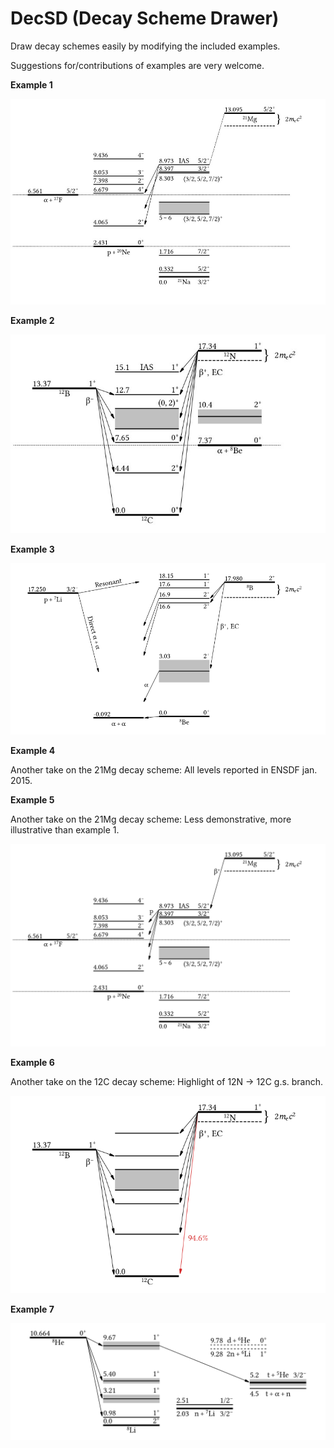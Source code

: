 # DecSD (Decay Scheme Drawer)

Draw decay schemes easily by modifying the included examples.

Suggestions for/contributions of examples are very welcome.

**Example 1**

![Example decay scheme 1](images/21mg.jpg "Example decay scheme 1")

**Example 2**

![Example decay scheme 2](images/12c.jpg "Example decay scheme 2")

**Example 3**

![Example decay scheme 3](images/8be.png "Example decay scheme 3")

**Example 4**

Another take on the 21Mg decay scheme: All levels reported in ENSDF jan. 2015.

**Example 5**

Another take on the 21Mg decay scheme: Less demonstrative, more illustrative than example 1.

![Example decay scheme 5](images/21mg_v3.png "Example decay scheme 5")

**Example 6**

Another take on the 12C decay scheme: Highlight of 12N -> 12C g.s. branch.

![Example decay scheme 6](images/12c_v2.png "Example decay scheme 6")

**Example 7**

![Example decay scheme 7](images/8he.png "Example decay scheme 7")
